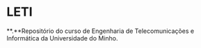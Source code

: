 # LETI

**.**Repositório do curso de Engenharia de Telecomunicações e Informática da Universidade do Minho.
